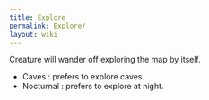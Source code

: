 ```yaml
---
title: Explore
permalink: Explore/
layout: wiki
---
```




Creature will wander off exploring the map by itself.
- Caves : prefers to explore caves.
- Nocturnal : prefers to explore at night. 